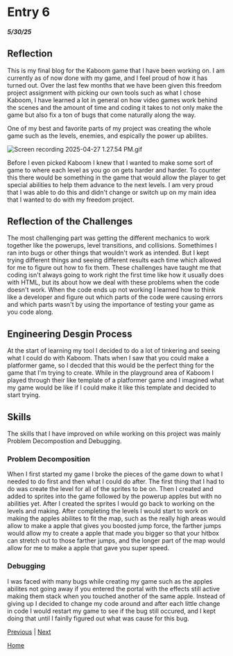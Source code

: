 # Entry 6
##### 5/30/25

## Reflection
This is my final blog for the Kaboom game that I have been working on. I am currently as of now done with my game, and I feel proud of how it has turned out. Over the last few months that we have been given this freedom project assignment with picking our own tools such as what I chose Kaboom, I have learned a lot in general on how video games work behind the scenes and the amount of time and coding it takes to not only make the game but also fix a ton of bugs that come naturally along the way. 


One of my best and favorite parts of my project was creating the whole game such as the levels, enemies, and espically the power up 
abilites.

![Screen recording 2025-04-27 1.27.54 PM.gif](https://github.com/romeof8735/sep11-freedom-project/blob/4f2ad76e7233657d203b1f75b621e5e56441b200/img%20and%20gif/Screen%20recording%202025-04-27%201.27.54%20PM.gif)

Before I even picked Kaboom I knew that I wanted to make some sort of game to where each level as you go on gets harder and harder. To counter this there would be something in the game that would allow the player to get special abilities to help them advance to the next levels. I am very proud that I was able to do this and didn't change or switch up on my main idea that I wanted to do with my freedom project. 

## Reflection of the Challenges
The most challenging part was getting the different mechanics to work together like the powerups, level transitions, and collisions. Somethimes I ran into bugs or other things that wouldn't work as intended. But I kept trying different things and seeing different results each time which allowed for me to figure out how to fix them. These challenges have taught me that coding isn't always going to work right the first time like how it usually does with HTML, but its about how we deal with these problems when the code doesn't work. When the code ends up not working I learned how to think like a developer and figure out which parts of the code were causing errors and which parts wasn't by using the importance of testing your game as you code along. 

## Engineering Desgin Process
At the start of learning my tool I decided to do a lot of tinkering and seeing what I could do with Kaboom. Thats when I saw that you could make a platformer game, so I decded that this would be the perfect thing for the game that I'm trying to create. While in the playground area of Kaboom I played through their like template of a platformer game and I imagined what my game would be like if I could make it like this template and decided to start trying. 

## Skills
The skills that I have improved on while working on this project was mainly Problem Decompostion and Debugging.

### Problem Decomposition
When I first started my game I broke the pieces of the game down to what I needed to do first and then what I could do after. The first thing that I had to do was create the level for all of the sprites to be on. Then I created and added to sprites into the game followed by the powerup apples but with no abilities yet. After I created the sprites I would go back to working on the levels and making. After completing the levels I would start to work on making the apples abilites to fit the map, such as the really high areas would allow to make a apple that gives you boosted jump force, the farther jumps would allow my to create a apple that made you bigger so that your hitbox can stretch out to those farther jumps, and the longer part of the map would allow for me to make a apple that gave you super speed.

### Debugging
I was faced with many bugs while creating my game such as the apples abilites not going away if you entered the portal with the effects still active making them stack when you touched another of the same apple. Instead of giving up I decided to change my code around and after each little change in code I would restart my game to see if the bug still occured, and I kept doing that until I fainlly figured out what was cause for this bug. 

[Previous](entry05.md) | [Next](entry07.md)

[Home](../README.md)
